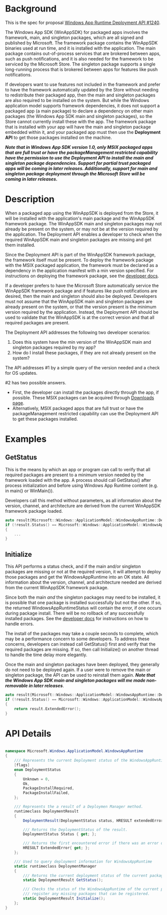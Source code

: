 
# Background

This is the spec for proposal [Windows App Runtime Deployment API #1240](https://github.com/microsoft/WindowsAppSDK/issues/1240).

The Windows App SDK (WinAppSDK) for packaged apps involves the framework, main, and singleton packages, which are all signed and published by Microsoft. The framework package contains the WinAppSDK binaries used at run time, and it is installed with the application. The main package contains out-of-process services that are brokered between apps, such as push notifications, and it is also needed for the framework to be serviced by the Microsoft Store. The singleton package supports a single long-running process that is brokered between apps for features like push notifications. 

If developers want to use features not included in the framework and prefer to have the framework automatically updated by the Store without needing to redistribute their packaged app, then the main and singleton packages are also required to be installed on the system. But while the Windows application model supports framework dependencies, it does not support a packaged app (a main package) to declare a dependency on other main packages (the Windows App SDK main and singleton packages), so the Store cannot currently install these with the app. The framework package that is installed with your app will have the main and singleton package embedded within it, and your packaged app must then use the **Deployment API** to get those packages installed on the machine. 

**_Note that in Windows App SDK version 1.0, only MSIX packaged apps that are full trust or have the packageManagement restricted capability have the permission to use the Deployment API to install the main and singleton package dependencies. Support for partial trust packaged apps will be coming in later releases. Additionally, support for main and singleton package deployment through the Microsoft Store will be coming in later releases._**

# Description

When a packaged app using the WinAppSDK is deployed from the Store, it will be installed with the application's main package and the WinAppSDK framework package. The WinAppSDK main and singleton packages may not already be present on the system, or may not be at the version required by the application. The Deployment API enables a developer to check when the required WinAppSDK main and singleton packages are missing and get them installed.

Since the Deployment API is part of the WinAppSDK framework package, the framework itself must be present. To deploy the framework package with the MSIX packaged application, the framework must be declared as a dependency in the application manifest with a min version specified. For instructions on deploying the framework package, see the [developer docs](https://docs.microsoft.com/en-us/windows/apps/windows-app-sdk/deploy-packaged-apps#deploy-the-windows-app-sdk-framework-package).  

If a developer prefers to have the Microsoft Store automatically service the WinAppSDK framework package and if features like push notifications are desired, then the main and singleton should also be deployed. Developers must not assume that the WinAppSDK main and singleton packages are already present on the system, or that the version present is the minimum version required by the application. Instead, the Deployment API should be used to validate that the WinAppSDK is at the correct version and that all required packages are present. 

The Deployment API addresses the following two developer scenarios: 
1. Does this system have the min version of the WinAppSDK main and singleton packages required by my app?
2. How do I install these packages, if they are not already present on the system? 

The API addresses #1 by a simple query of the version needed and a check for OS updates. 

#2 has two possible answers. 
- First, the developer can install the packages directly through the app, if possible. These MSIX packages can be acquired through [Downloads page](https://docs.microsoft.com/en-us/windows/apps/windows-app-sdk/downloads). 
- Alternatively, MSIX packaged apps that are full trust or have the packageManagement restricted capability can use the Deployment API to get these packages installed. 

# Examples

## GetStatus

This is the means by which an app or program can call to verify that all required packages are present
to a minimum version needed by the framework loaded with the app.  A process should call GetStatus() after
process initialization and before using Windows App Runtime content (e.g. in main() or WinMain()).

Developers call this method without parameters, as all information about the version, channel, and architecture are derived from the current WinAppSDK framework package loaded. 

```C++
auto result{Microsoft::Windows::ApplicationModel::WindowsAppRuntime::DeploymentManager::GetStatus()};
if (!result.Status() == Microsoft::Windows::ApplicationModel::WindowsAppRuntime::DeploymentStatus::Ok)
{
    ...
}
```

## Initialize

This API performs a status check, and if the main and/or singleton packages are missing or not at the required version, it will attempt to deploy those packages and get the WindowsAppRuntime into an OK state. All information about the version, channel, and
architecture needed are derived from the current WinAppSDK framework package. 

Since both the main _and_ the singleton packages may need to be installed, it is possible that one package is installed successfully but not the other. If so, the returned WindowsAppRuntimeStatus will contain the error, if one occurs during package install. There will be no rollback of any successfully installed packages. See the [developer docs](https://docs.microsoft.com/en-us/windows/apps/windows-app-sdk/deploy-packaged-apps#address-installation-errors) for instructions on how to handle errors. 

The install of the packages may take a couple seconds to complete, which may be a performance concern to some developers. To address these concerns, developers can instead call GetStatus() first and verify that the required packages are missing. If so, then call Initialize() on another thread to handle the time delay more elegantly.

Once the main and singleton packages have been deployed, they generally do not need to be deployed again. If a user were to remove the main or singleton package, the API can be used to reinstall them again. **_Note that the Windows App SDK main and singleton packages will me made non-removable in later releases_**.  


```C++
auto result{Microsoft::Windows::ApplicationModel::WindowsAppRuntime::DeploymentManager::Initialize()};
if (!result.Status() == Microsoft::Windows::ApplicationModel::WindowsAppRuntime::DeploymentStatus::Ok)
{
    return result.ExtendedError();
}
```


# API Details

```c#

namespace Microsoft.Windows.ApplicationModel.WindowsAppRuntime
{
    /// Represents the current Deployment status of the WindowsAppRuntime
    [flags]
    enum DeploymentStatus
    {
        Unknown = 0,
        Ok,
        PackageInstallRequired,
        PackageInstallFailed,
    };

    /// Represents the a result of a Deploymen Manager method.
    runtimeclass DeploymentResult
    {
        DeploymentResult(DeploymentStatus status, HRESULT extendedError);

        /// Returns the DeploymentStatus of the result.
        DeploymentStatus Status { get; };

        /// Returns the first encountered error if there was an error or S_OK if no error.
        HRESULT ExtendedError{ get; };
    };

    /// Used to query deployment information for WindowsAppRuntime
    static runtimeclass DeploymentManager
    {
        /// Returns the current deployment status of the current package's Windows App Runtime.
        static DeploymentResult GetStatus();

        /// Checks the status of the WindowsAppRuntime of the current package and attempts to
        /// register any missing packages that can be registered.
        static DeploymentResult Initialize();
    };
}
```

